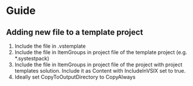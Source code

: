 ﻿# Guide
## Adding new file to a template project
1. Include the file in .vstemplate
2. Include the file in ItemGroups in project file of the template project (e.g. *.systestpack) 
3. Include the file in ItemGroups in project file of the project with project templates solution. Include it as Content with IncludeInVSIX set to true. 
4. Ideally set CopyToOutputDirectory to CopyAlways